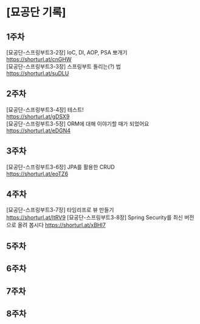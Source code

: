 # [묘공단 기록]
## 1주차
[묘공단-스프링부트3-2장] IoC, DI, AOP, PSA 뽀개기<br>
https://shorturl.at/cnGHW<br>
[묘공단-스프링부트3-3장] 스프링부트 돌리는(?) 법<br>
https://shorturl.at/suDLU<br>
## 2주차
[묘공단-스프링부트3-4장] 테스트!<br>
https://shorturl.at/gDSX9<br>
[묘공단-스프링부트3-5장] ORM에 대해 이야기할 때가 되었어요<br>
https://shorturl.at/eDGN4<br>
## 3주차
[묘공단-스프링부트3-6장] JPA를 활용한 CRUD<br>
https://shorturl.at/eoTZ6<br>
## 4주차
[묘공단-스프링부트3-7장] 타임리프로 뷰 만들기<br>
https://shorturl.at/ltRV9
[묘공단-스프링부트3-8장] Spring Security를 최신 버전으로 올려 봅시다
https://shorturl.at/xBHI7
## 5주차
## 6주차
## 7주차
## 8주차
